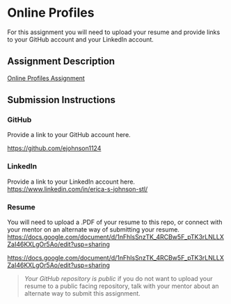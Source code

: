 # Online Profiles
For this assignment you will need to upload your resume and provide links to your GitHub account and your LinkedIn account.

## Assignment Description
[Online Profiles Assignment](https://education.launchcode.org/liftoff/modules/assignments/online-profiles)

## Submission Instructions
 
### GitHub
Provide a link to your GitHub account here.

https://github.com/ejohnson1124
 
### LinkedIn
Provide a link to your LinkedIn account here.
https://www.linkedin.com/in/erica-s-johnson-stl/

### Resume
You will need to upload a .PDF of your resume to this repo, or connect with your mentor on an alternate way of submitting your resume.
https://docs.google.com/document/d/1nFhlsSnzTK_4RCBw5F_pTK3rLNLLXZaI46KXLgOr5Ao/edit?usp=sharing

https://docs.google.com/document/d/1nFhlsSnzTK_4RCBw5F_pTK3rLNLLXZaI46KXLgOr5Ao/edit?usp=sharing

> *Your GitHub repository is public* if you do not want to upload your resume to a public facing repository, talk with your mentor about an alternate way to submit this assignment.
